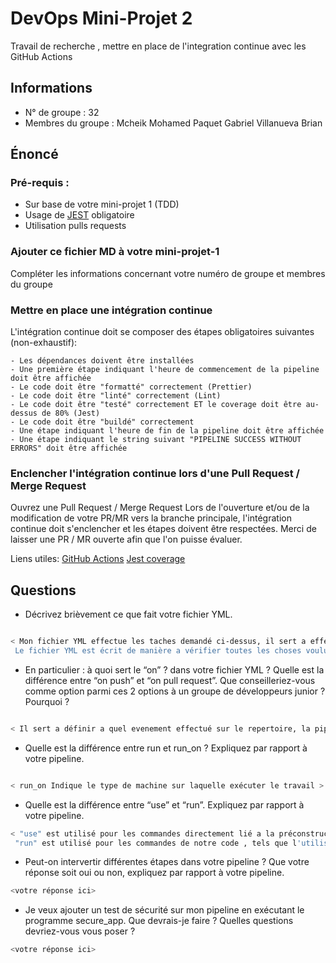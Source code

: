 # DevOps Mini-Projet 2
Travail de recherche , mettre en place de l'integration continue avec les GitHub Actions

## Informations
- N° de groupe : 32
- Membres du groupe :   Mcheik Mohamed
                        Paquet Gabriel
                        Villanueva Brian



## Énoncé

### Pré-requis :
- Sur base de votre mini-projet 1 (TDD)
- Usage de [JEST](https://jestjs.io/docs/getting-started) obligatoire
- Utilisation pulls requests


### Ajouter ce fichier MD à votre mini-projet-1
Compléter les informations concernant votre numéro de groupe et membres du groupe

### Mettre en place une intégration continue
L'intégration continue doit se composer des étapes obligatoires suivantes (non-exhaustif):

    - Les dépendances doivent être installées
    - Une première étape indiquant l'heure de commencement de la pipeline doit être affichée
    - Le code doit être "formatté" correctement (Prettier)
    - Le code doit être "linté" correctement (Lint)
    - Le code doit être "testé" correctement ET le coverage doit être au-dessus de 80% (Jest)
    - Le code doit être "buildé" correctement
    - Une étape indiquant l'heure de fin de la pipeline doit être affichée
    - Une étape indiquant le string suivant "PIPELINE SUCCESS WITHOUT ERRORS" doit être affichée

### Enclencher l'intégration continue lors d'une Pull Request / Merge Request
Ouvrez une Pull Request / Merge Request 
Lors de l'ouverture et/ou de la modification de votre PR/MR vers la branche principale, l'intégration continue doit s'enclencher et les étapes doivent être respectées.
Merci de laisser une PR / MR ouverte afin que l'on puisse évaluer.


Liens utiles:
[GitHub Actions](https://docs.github.com/fr/actions)
[Jest coverage](https://www.valentinog.com/blog/jest-coverage/)

## Questions

- Décrivez brièvement ce que fait votre fichier YML.  
```bash

< Mon fichier YML effectue les taches demandé ci-dessus, il sert a effectué l'integration continue en fonction de ce qui est rechercher.
 Le fichier YML est écrit de manière a vérifier toutes les choses voulut tout seul lors d'un évenement quelconque sur le repertoire, tel qu'un push , pull , merge >

```
- En particulier : à quoi sert le “on” ? dans votre fichier YML ?  Quelle est la différence entre “on push” et “on pull request”. Que conseilleriez-vous comme option parmi ces 2 options à un groupe de développeurs junior ? Pourquoi ? 
```bash

< Il sert a définir a quel evenement effectué sur le repertoire, la pipeline doit être activé >
```
- Quelle est la différence entre run et run_on ?  Expliquez par rapport à votre pipeline.  
```bash

< run_on Indique le type de machine sur laquelle exécuter le travail >
```
- Quelle est la différence entre “use” et “run”. Expliquez par rapport à votre pipeline. 
```bash
< "use" est utilisé pour les commandes directement lié a la préconstruction du pipeline, les commandes lié a githubAction dans notre cas.
 "run" est utilisé pour les commandes de notre code , tels que l'utilisation des differents packages , exemples :  "npm prettier , npm eslint" >
```
- Peut-on intervertir différentes étapes dans votre pipeline ? Que votre réponse soit oui ou non, expliquez par rapport à votre pipeline. 
```bash
<votre réponse ici>
```
- Je veux ajouter un test de sécurité sur mon pipeline en exécutant le programme secure_app. Que devrais-je faire ?  Quelles questions devriez-vous vous poser ? 
```bash
<votre réponse ici>
```

